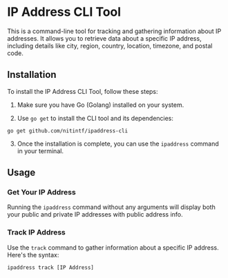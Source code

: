 # IP Address CLI Tool

This is a command-line tool for tracking and gathering information about IP addresses. It allows you to retrieve data about a specific IP address, including details like city, region, country, location, timezone, and postal code.

## Installation

To install the IP Address CLI Tool, follow these steps:

1. Make sure you have Go (Golang) installed on your system.

2. Use `go get` to install the CLI tool and its dependencies:

```shell
go get github.com/nitintf/ipaddress-cli
```

3. Once the installation is complete, you can use the `ipaddress` command in your terminal.

## Usage

### Get Your IP Address

Running the `ipaddress` command without any arguments will display both your public and private IP addresses with public address info.

### Track IP Address

Use the `track` command to gather information about a specific IP address. Here's the syntax:

```shell
ipaddress track [IP Address]
```
